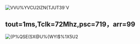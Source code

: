 ![VVU`%YVCU2IZN{TJUT`39`V](https://github.com/user-attachments/assets/0510a9e7-3ecc-4255-bfb9-54c21526b93d)
## tout=1ms,Tclk=72Mhz,psc=719，arr=99
![{P%QSE(SX@U%{WYI$%1X5U2](https://github.com/user-attachments/assets/4c55d173-7084-40fd-8f7e-67f70557cc3b)
